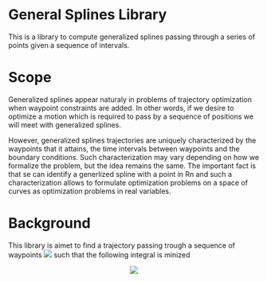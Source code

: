 # General Splines Library
This is a library to compute generalized splines passing through a series of points given a sequence of intervals.

# Scope
Generalized splines appear naturaly in problems of trajectory optimization when waypoint constraints are added.
In other words, if we desire to optimize a motion which is required to pass by a sequence of positions we will meet with generalized splines.

However, generalized splines trajectories are uniquely characterized by the waypoints that it attains, the time intervals between waypoints and the boundary conditions.
Such characterization may vary depending on how we formalize the problem, but the idea remains the same.
The important fact is that se can identify a generlized spline with a point in Rn and such a characterization allows to formulate optimization problems on a space of curves as optimization problems in real variables.

# Background

This library is aimet to find a trajectory passing trough a sequence of waypoints <img src="https://render.githubusercontent.com/render/math?math=\{\mathbf{w}_0, ...,\mathbf{w}_{N+1}\}"> such that the following integral is minized
<p align="center">
<img src="https://render.githubusercontent.com/render/math?math=\Large \int_0^T \left\|\frac{\mathsf{d}\mathbf{q}}{\mathsf{d} t }\right\|^2 %2B \left\|\frac{\mathsf{d}^2\mathbf{q}}{\mathsf{d} t^2 }\right\|^2 %2B \left\|\frac{\mathsf{d}^3\mathbf{q}}{\mathsf{d} t^3 }\right\|^2 %2B \left\|\frac{\mathsf{d}^4\mathbf{q}}{\mathsf{d} t^4 }\right\|^2 \mathsf{d} t">
</p>
